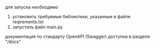 для запуска необходимо
1. установить требуемые библиотеки, указанные в файле reqirements.txt
2. запустить файл main.py


документация по стандарту OpenAPI (Swagger) доступна в разделе "/docs"
